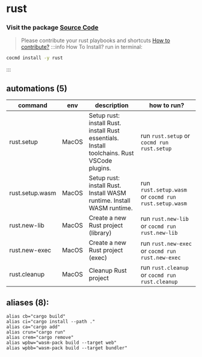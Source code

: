 # rust
### Visit the package [ Source Code ](https://github.com/cocmd/hub/tree/master/packages/rust)
> Please contribute your rust playbooks and shortcuts
> [How to contribute?](https://cocmd.org/docs/contributing)
:::info How To Install?
run in terminal:
```bash
cocmd install -y rust
```
:::
## automations (5)
| command | env | description | how to run? |
| --- | --- | --- | --- |
| rust.setup | MacOS | Setup rust: install Rust. install Rust essentials. Install toolchains. Rust VSCode plugins.  | run `rust.setup` or `cocmd run rust.setup` |
| rust.setup.wasm | MacOS | Setup rust: install Rust. Install WASM runtime. Install WASM runtime.  | run `rust.setup.wasm` or `cocmd run rust.setup.wasm` |
| rust.new-lib | MacOS | Create a new Rust project (library) | run `rust.new-lib` or `cocmd run rust.new-lib` |
| rust.new-exec | MacOS | Create a new Rust project (exec) | run `rust.new-exec` or `cocmd run rust.new-exec` |
| rust.cleanup | MacOS | Cleanup Rust project | run `rust.cleanup` or `cocmd run rust.cleanup` |

## aliases (8):
```
alias cb="cargo build"
alias ci="cargo install --path ."
alias ca="cargo add"
alias crun="cargo run"
alias crem="cargo remove"
alias wpbw="wasm-pack build --target web"
alias wpbb="wasm-pack build --target bundler"

```

